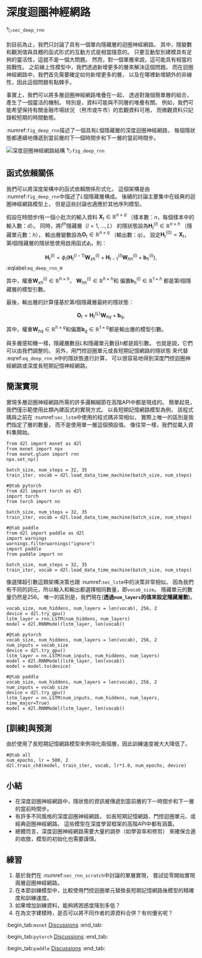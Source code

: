 # 深度迴圈神經網路

:label:`sec_deep_rnn`

到目前為止，我們只討論了具有一個單向隱藏層的迴圈神經網路。
其中，隱變數和觀測值與具體的函式形式的互動方式是相當隨意的。
只要互動型別建模具有足夠的靈活性，這就不是一個大問題。
然而，對一個單層來說，這可能具有相當的挑戰性。
之前線上性模型中，我們透過新增更多的層來解決這個問題。
而在迴圈神經網路中，我們首先需要確定如何新增更多的層，
以及在哪裡新增額外的非線性，因此這個問題有點棘手。

事實上，我們可以將多層迴圈神經網路堆疊在一起，
透過對幾個簡單層的組合，產生了一個靈活的機制。
特別是，資料可能與不同層的堆疊有關。
例如，我們可能希望保持有關金融市場狀況
（熊市或牛市）的宏觀資料可用，
而微觀資料只記錄較短期的時間動態。

 :numref:`fig_deep_rnn`描述了一個具有$L$個隱藏層的深度迴圈神經網路，
每個隱狀態都連續地傳遞到當前層的下一個時間步和下一層的當前時間步。

![深度迴圈神經網路結構](../img/deep-rnn.svg)
:label:`fig_deep_rnn`

## 函式依賴關係

我們可以將深度架構中的函式依賴關係形式化，
這個架構是由 :numref:`fig_deep_rnn`中描述了$L$個隱藏層構成。
後續的討論主要集中在經典的迴圈神經網路模型上，
但是這些討論也適應於其他序列模型。

假設在時間步$t$有一個小批次的輸入資料
$\mathbf{X}_t \in \mathbb{R}^{n \times d}$
（樣本數：$n$，每個樣本中的輸入數：$d$）。
同時，將$l^\mathrm{th}$隱藏層（$l=1,\ldots,L$）
的隱狀態設為$\mathbf{H}_t^{(l)}  \in \mathbb{R}^{n \times h}$
（隱藏單元數：$h$），
輸出層變數設為$\mathbf{O}_t \in \mathbb{R}^{n \times q}$
（輸出數：$q$）。
設定$\mathbf{H}_t^{(0)} = \mathbf{X}_t$，
第$l$個隱藏層的隱狀態使用啟用函式$\phi_l$，則：

$$\mathbf{H}_t^{(l)} = \phi_l(\mathbf{H}_t^{(l-1)} \mathbf{W}_{xh}^{(l)} + \mathbf{H}_{t-1}^{(l)} \mathbf{W}_{hh}^{(l)}  + \mathbf{b}_h^{(l)}),$$
:eqlabel:`eq_deep_rnn_H`

其中，權重$\mathbf{W}_{xh}^{(l)} \in \mathbb{R}^{h \times h}$，
$\mathbf{W}_{hh}^{(l)} \in \mathbb{R}^{h \times h}$和
偏置$\mathbf{b}_h^{(l)} \in \mathbb{R}^{1 \times h}$
都是第$l$個隱藏層的模型引數。

最後，輸出層的計算僅基於第$l$個隱藏層最終的隱狀態：

$$\mathbf{O}_t = \mathbf{H}_t^{(L)} \mathbf{W}_{hq} + \mathbf{b}_q,$$

其中，權重$\mathbf{W}_{hq} \in \mathbb{R}^{h \times q}$和偏置$\mathbf{b}_q \in \mathbb{R}^{1 \times q}$都是輸出層的模型引數。

與多層感知機一樣，隱藏層數目$L$和隱藏單元數目$h$都是超引數。
也就是說，它們可以由我們調整的。
另外，用門控迴圈單元或長短期記憶網路的隱狀態
來代替 :eqref:`eq_deep_rnn_H`中的隱狀態進行計算，
可以很容易地得到深度門控迴圈神經網路或深度長短期記憶神經網路。

## 簡潔實現

實現多層迴圈神經網路所需的許多邏輯細節在高階API中都是現成的。
簡單起見，我們僅示範使用此類內建函式的實現方式。
以長短期記憶網路模型為例，
該程式碼與之前在 :numref:`sec_lstm`中使用的程式碼非常相似，
實際上唯一的區別是我們指定了層的數量，
而不是使用單一層這個預設值。
像往常一樣，我們從載入資料集開始。

```{.python .input}
from d2l import mxnet as d2l
from mxnet import npx
from mxnet.gluon import rnn
npx.set_np()

batch_size, num_steps = 32, 35
train_iter, vocab = d2l.load_data_time_machine(batch_size, num_steps)
```

```{.python .input}
#@tab pytorch
from d2l import torch as d2l
import torch
from torch import nn

batch_size, num_steps = 32, 35
train_iter, vocab = d2l.load_data_time_machine(batch_size, num_steps)
```

```{.python .input}
#@tab paddle
from d2l import paddle as d2l
import warnings
warnings.filterwarnings("ignore")
import paddle
from paddle import nn

batch_size, num_steps = 32, 35
train_iter, vocab = d2l.load_data_time_machine(batch_size, num_steps)
```

像選擇超引數這類架構決策也跟 :numref:`sec_lstm`中的決策非常相似。
因為我們有不同的詞元，所以輸入和輸出都選擇相同數量，即`vocab_size`。
隱藏單元的數量仍然是$256$。
唯一的區別是，我們現在(**透過`num_layers`的值來設定隱藏層數**)。

```{.python .input}
vocab_size, num_hiddens, num_layers = len(vocab), 256, 2
device = d2l.try_gpu()
lstm_layer = rnn.LSTM(num_hiddens, num_layers)
model = d2l.RNNModel(lstm_layer, len(vocab))
```

```{.python .input}
#@tab pytorch
vocab_size, num_hiddens, num_layers = len(vocab), 256, 2
num_inputs = vocab_size
device = d2l.try_gpu()
lstm_layer = nn.LSTM(num_inputs, num_hiddens, num_layers)
model = d2l.RNNModel(lstm_layer, len(vocab))
model = model.to(device)
```

```{.python .input}
#@tab paddle
vocab_size, num_hiddens, num_layers = len(vocab), 256, 2
num_inputs = vocab_size
device = d2l.try_gpu()
lstm_layer = nn.LSTM(num_inputs, num_hiddens, num_layers, time_major=True)
model = d2l.RNNModel(lstm_layer, len(vocab))
```

## [**訓練**]與預測

由於使用了長短期記憶網路模型來例項化兩個層，因此訓練速度被大大降低了。

```{.python .input}
#@tab all
num_epochs, lr = 500, 2
d2l.train_ch8(model, train_iter, vocab, lr*1.0, num_epochs, device)
```

## 小結

* 在深度迴圈神經網路中，隱狀態的資訊被傳遞到當前層的下一時間步和下一層的當前時間步。
* 有許多不同風格的深度迴圈神經網路，
  如長短期記憶網路、門控迴圈單元、或經典迴圈神經網路。
  這些模型在深度學習框架的高階API中都有涵蓋。
* 總體而言，深度迴圈神經網路需要大量的調參（如學習率和修剪）
  來確保合適的收斂，模型的初始化也需要謹慎。

## 練習

1. 基於我們在 :numref:`sec_rnn_scratch`中討論的單層實現，
   嘗試從零開始實現兩層迴圈神經網路。
1. 在本節訓練模型中，比較使用門控迴圈單元替換長短期記憶網路後模型的精確度和訓練速度。
1. 如果增加訓練資料，能夠將困惑度降到多低？
1. 在為文字建模時，是否可以將不同作者的源資料合併？有何優劣呢？

:begin_tab:`mxnet`
[Discussions](https://discuss.d2l.ai/t/2771)
:end_tab:

:begin_tab:`pytorch`
[Discussions](https://discuss.d2l.ai/t/2770)
:end_tab:

:begin_tab:`paddle`
[Discussions](https://discuss.d2l.ai/t/11834)
:end_tab: